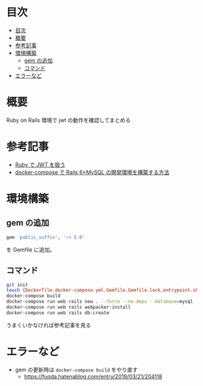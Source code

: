 # 目次

<!-- TOC -->

- [目次](#目次)
- [概要](#概要)
- [参考記事](#参考記事)
- [環境構築](#環境構築)
  - [gem の追加](#gem-の追加)
  - [コマンド](#コマンド)
- [エラーなど](#エラーなど)

<!-- /TOC -->

# 概要

Ruby on Rails 環境で jwt の動作を確認してまとめる

# 参考記事

- [Ruby で JWT を扱う](https://blog.shimar.me/2017/02/10/ruby-jwt)
- [docker-compose で Rails 6×MySQL の開発環境を構築する方法](https://zenn.dev/tmasuyama1114/articles/4ed199ce0478e7)

# 環境構築

## gem の追加

```rb
gem 'public_suffix', '~> 5.0'
```

を Gemfile に追加。

## コマンド

```sh
git init
touch {Dockerfile,docker-compose.yml,Gemfile,Gemfile.lock,entrypoint.sh,.gitignore,README.md}
docker-compose build
docker-compose run web rails new . --force --no-deps --database=mysql
docker-compose run web rails webpacker:install
docker-compose run web rails db:create
```

うまくいかなければ参考記事を見る

# エラーなど

- gem の更新時は `docker-compose build` をやり直す
  - https://fuqda.hatenablog.com/entry/2019/03/21/204118
